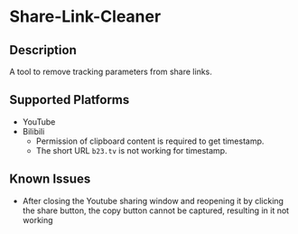 # Share-Link-Cleaner

## Description

A tool to remove tracking parameters from share links.

## Supported Platforms

- YouTube
- Bilibili
  - Permission of clipboard content is required to get timestamp.
  - The short URL `b23.tv` is not working for timestamp.

## Known Issues

- After closing the Youtube sharing window and reopening it by clicking the share button, the copy button cannot be captured, resulting in it not working